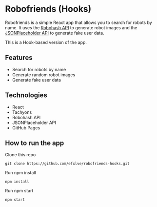 # Robofriends (Hooks)
Robofriends is a simple React app that allows you to search for robots by name. It uses the [Robohash API](https://robohash.org/) to generate robot images and the [JSONPlaceholder API](https://jsonplaceholder.typicode.com/) to generate fake user data.

This is a Hook-based version of the app.

## Features
- Search for robots by name
- Generate random robot images
- Generate fake user data

## Technologies
- React
- Tachyons
- Robohash API
- JSONPlaceholder API
- GitHub Pages

## How to run the app
Clone this repo
```
git clone https://github.com/efxlve/robofriends-hooks.git
```
Run npm install
```
npm install
```
Run npm start
```
npm start
```